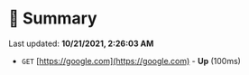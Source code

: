 # 📖 Summary
Last updated: **10/21/2021, 2:26:03 AM**

- `GET` [https://google.com](https://google.com) - **Up** (100ms)
